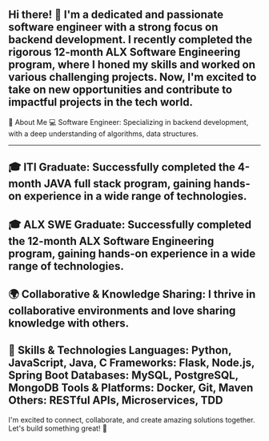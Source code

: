 Hi there! 👋
I'm a dedicated and passionate software engineer with a strong focus on backend development. I recently completed the rigorous 12-month ALX Software Engineering program, where I honed my skills and worked on various challenging projects. Now, I'm excited to take on new opportunities and contribute to impactful projects in the tech world.
---
🚀 About Me
💻 Software Engineer: Specializing in backend development, with a deep understanding of algorithms, data structures.

---
🎓 ITI Graduate: Successfully completed the 4-month JAVA full stack program, gaining hands-on experience in a wide range of technologies.
---
🎓 ALX SWE Graduate: Successfully completed the 12-month ALX Software Engineering program, gaining hands-on experience in a wide range of technologies.
---
🌍 Collaborative & Knowledge Sharing: I thrive in collaborative environments and love sharing knowledge with others.
---
💼 Skills & Technologies
Languages: Python, JavaScript, Java, C
Frameworks: Flask, Node.js, Spring Boot
Databases: MySQL, PostgreSQL, MongoDB
Tools & Platforms: Docker, Git, Maven
Others: RESTful APIs, Microservices, TDD
---

I'm excited to connect, collaborate, and create amazing solutions together. Let's build something great! 🚀


<!--
**AbdullahKhames/AbdullahKhames** is a ✨ _special_ ✨ repository because its `README.md` (this file) appears on your GitHub profile.

Here are some ideas to get you started:

- 🔭 I’m currently working on ...
- 🌱 I’m currently learning ...
- 👯 I’m looking to collaborate on ...
- 🤔 I’m looking for help with ...
- 💬 Ask me about ...
- 📫 How to reach me: ...
- 😄 Pronouns: ...
- ⚡ Fun fact: ...
-->
